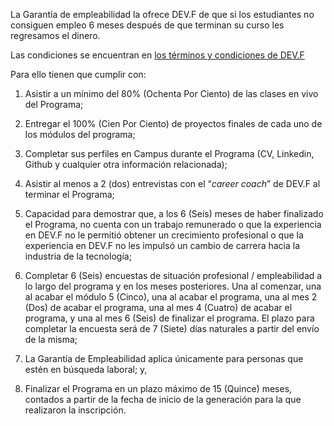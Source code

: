 La Garantía de empleabilidad la ofrece DEV.F de que si los estudiantes no consiguen empleo 6 meses después de que terminan su curso les regresamos el dinero.

Las condiciones se encuentran en [los términos y condiciones de DEV.F](https://devf.la/terminos)

Para ello tienen que cumplir con: 

1. Asistir a un mínimo del 80% (Ochenta Por Ciento) de las clases en vivo del Programa;
    
2. Entregar el 100% (Cien Por Ciento) de proyectos finales de cada uno de los módulos del programa;
    
3. Completar sus perfiles en Campus durante el Programa (CV, Linkedin, Github y cualquier otra información relacionada);
    
4. Asistir al menos a 2 (dos) entrevistas con el “_career coach_” de DEV.F al terminar el Programa;
    
5. Capacidad para demostrar que, a los 6 (Seis) meses de haber finalizado el Programa, no cuenta con un trabajo remunerado o que la experiencia en DEV.F no le permitió obtener un crecimiento profesional o que la experiencia en DEV.F no les impulsó un cambio de carrera hacia la industria de la tecnología;
    
6. Completar 6 (Seis) encuestas de situación profesional / empleabilidad a lo largo del programa y en los meses posteriores. Una al comenzar, una al acabar el módulo 5 (Cinco), una al acabar el programa, una al mes 2 (Dos) de acabar el programa, una al mes 4 (Cuatro) de acabar el programa, y una al mes 6 (Seis) de finalizar el programa. El plazo para completar la encuesta será de 7 (Siete) días naturales a partir del envío de la misma;
    
7. La Garantía de Empleabilidad aplica únicamente para personas que estén en búsqueda laboral; y,
    
8. Finalizar el Programa en un plazo máximo de 15 (Quince) meses, contados a partir de la fecha de inicio de la generación para la que realizaron la inscripción.

